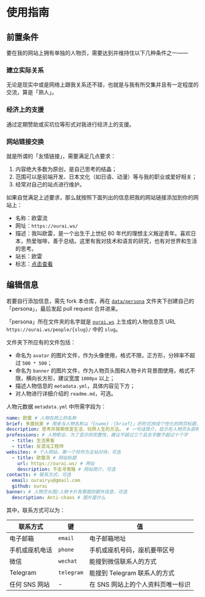 # 使用指南

## 前置条件

要在我的网站上拥有单独的人物页，需要达到并维持住以下几种条件之一——

### 建立实际关系

无论是现实中或是网络上跟我关系还不错，也就是与我有所交集并且有一定程度的交流，算是「熟人」。

### 经济上的支援

通过定期赞助或买坑位等形式对我进行经济上的支援。

### 网站链接交换

就是所谓的「友情链接」，需要满足几点要求：

1. 内容绝大多数为原创，是自己思考的结晶；
2. 范围可以是前端开发、日本文化（如日语、动漫）等与我的职业或爱好相关；
3. 经常对自己的站点进行维护。

如果自觉满足上述要求，那么就按照下面列出的信息把我的网站链接添加到你的网站上：

- 名称：欧雷流
- 网址：`https://ourai.ws/`
- 描述：我叫欧雷，是一个出生于上世纪 80 年代的理想主义叛逆青年。喜欢日本，热爱咖啡，善于总结。这里有我对技术和语言的研究，也有对世界和生活的思考。
- 站长：欧雷
- 标志：[点击查看](https://ourai.ws/assets/avatars/ourai-100px-3bcaa1cb0c7fa0547d15622572d74a8bbc98a5f62e4920ecddb72ca95e505d17.jpg)

## 编辑信息

若要自行添加信息，需先 fork 本仓库，再在 [`data/persona`](../data/persona) 文件夹下创建自己的「persona」，最后发起 pull request 合并进来。

「persona」所在文件夹的名字就是 [`ourai.ws`](https://ourai.ws/) 上生成的人物信息页 URL `https://ourai.ws/people/{slug}/` 中的 `slug`。

文件夹下所应有的文件包括：

- 命名为 `avatar` 的图片文件，作为头像使用，格式不限，正方形，分辨率不超过 `500 * 500`；
- 命名为 `banner` 的图片文件，作为人物页头图和人物卡片背景图使用，格式不限，横向长方形，建议宽度 `1000px` 以上；
- 描述人物信息的 `metadata.yml`，具体内容见下方；
- 对人物进行详细介绍的 `readme.md`，可选。

人物元数据 `metadata.yml` 中所需字段为：

```yml
name: 欧雷 # 人物在网上的名称
brief: 多面玩家 # 用来与人物名称以「{name}：{brief}」的形式拼成个性化的网页标题，可选
description: 思考并探索改变生活、玩转人生的方法。 # 一句话简介，显示在人物页头部和人物卡片上的简短介绍
professions: # 人物职业，为了显示的完整性，建议不超过三个且总字数不超过十个字
  - title: 生活黑客
  - title: 反混沌工程师
websites: # 个人网站，第一个将作为主站对待，可选
  - title: 欧雷流 # 网站标题
    url: https://ourai.ws/ # 网址
    description: 不走寻常路 # 网站简介，可选
contacts: # 联系方式，可选
  email: ourairyu@gmail.com
  github: ourai
banner: # 人物页头图/人物卡片背景图的额外信息，可选
  description: Anti-chaos # 图片是什么
```

其中，联系方式可以为：

| 联系方式 | 键 | 值 |
| --- | --- | --- |
| 电子邮箱 | `email` | 电子邮箱地址 |
| 手机或座机电话 | `phone` | 手机或座机号码，座机要带区号 |
| 微信 | `wechat` | 能搜到微信联系人的方式 |
| Telegram | `telegram` | 能搜到 Telegram 联系人的方式 |
| 任何 SNS 网站 | - | 在 SNS 网站上的个人资料页唯一标识 |
